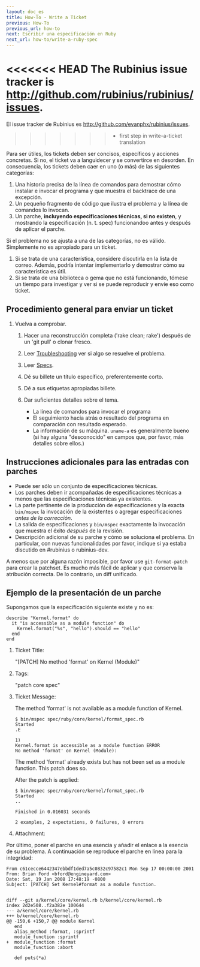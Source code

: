 ```yaml
---
layout: doc_es
title: How-To - Write a Ticket
previous: How-To
previous_url: how-to
next: Escribir una especificación en Ruby
next_url: how-to/write-a-ruby-spec
---
```


<<<<<<< HEAD
The Rubinius issue tracker is <http://github.com/rubinius/rubinius/issues>.
=======
El issue tracker de Rubinius es <http://github.com/evanphx/rubinius/issues>.
>>>>>>> - first step in write-a-ticket translation

Para ser útiles, los tickets deben ser concisos, específicos y acciones
concretas. Si no, el ticket va a languidecer y se convertirce en desorden. En
consecuencia, los tickets deben caer en uno (o más) de las siguientes
categorías:

   1. Una historia precisa de la línea de comandos para demostrar cómo instalar
      e invocar el programa y que muestra el backtrace de una excepción.
   2. Un pequeño fragmento de código que ilustra el problema y la línea de
      comandos lo invocan.
   3. Un parche, **incluyendo especificaciones técnicas, si no existen**, y
      mostrando la especificación (n. t. spec) funcionandoo antes y
      después de aplicar el parche.

Si el problema no se ajusta a una de las categorías, no es
válido. Simplemente no es apropiado para un ticket.

   1. Si se trata de una característica, considere discutirla en la lista de
      correo. Además, podría intentar implementarlo y demostrar
      cómo su característica es útil.
   2. Si se trata de una biblioteca o gema que no está funcionando, tómese un
      tiempo para investigar y ver si se puede reproducir
      y envíe eso como ticket.


## Procedimiento general para enviar un ticket

1. Vuelva a comprobar.

      1. Hacer una reconstrucción completa ('rake clean; rake') después de un
         'git pull' o clonar fresco.
      2. Leer [Troubleshooting](/doc/es/getting-started/troubleshooting/)
         ver si algo se resuelve el problema.
      3. Leer [Specs](/doc/es/specs/).

   2. Dé su billete un título específico, preferentemente corto.

   3. Dé a sus etiquetas apropiadas billete.

   4. Dar suficientes detalles sobre el tema.

      * La línea de comandos para invocar el programa
      * El seguimiento hacia atrás o resultado del programa en comparación con
        resultado esperado.
      * La información de su máquina. `uname-a` es generalmente bueno (si hay
        alguna "desconocido" en campos que, por favor, más detalles sobre
        ellos.)


## Instrucciones adicionales para las entradas con parches

   * Puede ser sólo un conjunto de especificaciones técnicas.
   * Los parches deben ir acompañadas de especificaciones técnicas a menos que
     las especificaciones técnicas ya existentes.
   * La parte pertinente de la producción de especificaciones y la exacta
     `bin/mspec` la invocación de la existentes o agregar especificaciones
     *antes de la corrección*.
   * La salida de especificaciones y `bin/mspec` exactamente la invocación
     que muestra el éxito *después* de la revisión.
   * Descripción adicional de su parche y cómo se soluciona el problema. En
     particular, con nuevas funcionalidades por favor, indique si ya estaba
     discutido en #rubinius o rubinius-dev.

A menos que por alguna razón imposible, por favor use `git-format-patch` para
crear la patchset. Es mucho más fácil de aplicar y que conserva la atribución
correcta.  De lo contrario, un diff unificado.


## Ejemplo de la presentación de un parche

Supongamos que la especificación siguiente existe y no es:

    describe "Kernel.format" do
      it "is accessible as a module function" do
        Kernel.format("%s", "hello").should == "hello"
      end
    end

1. Ticket Title:

   "[PATCH] No method 'format' on Kernel (Module)"

2. Tags:

   "patch core spec"

3. Ticket Message:

   The method 'format' is not available as a module function of Kernel.

       $ bin/mspec spec/ruby/core/kernel/format_spec.rb
       Started
       .E

       1)
       Kernel.format is accessible as a module function ERROR
       No method 'format' on Kernel (Module):

   The method 'format' already exists but has not been set as a module
   function.  This patch does so.

   After the patch is applied:

       $ bin/mspec spec/ruby/core/kernel/format_spec.rb
       Started
       ..

       Finished in 0.016031 seconds

       2 examples, 2 expectations, 0 failures, 0 errors

4. Attachment:

Por último, poner el parche en una esencia y añadir el enlace a la esencia de
su problema.  A continuación se reproduce el parche en línea para la integridad:


    From c61cecce6442347ebbdf1ded7a5c0832c97582c1 Mon Sep 17 00:00:00 2001
    From: Brian Ford <bford@engineyard.com>
    Date: Sat, 19 Jan 2008 17:48:19 -0800
    Subject: [PATCH] Set Kernel#format as a module function.


    diff --git a/kernel/core/kernel.rb b/kernel/core/kernel.rb
    index 2d2e508..f2a382e 100644
    --- a/kernel/core/kernel.rb
    +++ b/kernel/core/kernel.rb
    @@ -150,6 +150,7 @@ module Kernel
       end
       alias_method :format, :sprintf
       module_function :sprintf
    +  module_function :format
       module_function :abort

       def puts(*a)

